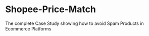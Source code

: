 # Shopee-Price-Match
The complete Case Study showing how to avoid Spam Products in Ecommerce Platforms
